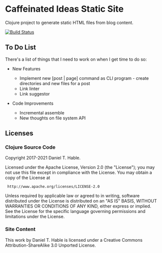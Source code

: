# Caffeinated Ideas Static Site

Clojure project to generate static HTML files from blog content.

[![Build Status](https://travis-ci.org/dhable/caffeinatedideas.com.svg?branch=master)](https://travis-ci.org/dhable/caffeinatedideas.com)


## To Do List

There's a list of things that I need to work on when I get time to do so:

* New Features
  * Implement new [post | page] command as CLI program - create directories and new files for a post
  * Link linter
  * Link suggestor

* Code Improvements
  * Incremental assemble
  * New thoughts on file system API


## Licenses

### Clojure Source Code

   Copyright 2017-2021 Daniel T. Hable.

   Licensed under the Apache License, Version 2.0 (the "License");
   you may not use this file except in compliance with the License.
   You may obtain a copy of the License at

     http://www.apache.org/licenses/LICENSE-2.0

   Unless required by applicable law or agreed to in writing, software
   distributed under the License is distributed on an "AS IS" BASIS,
   WITHOUT WARRANTIES OR CONDITIONS OF ANY KIND, either express or implied.
   See the License for the specific language governing permissions and
   limitations under the License.

### Site Content

   This work by Daniel T. Hable is licensed under a Creative Commons Attribution-ShareAlike 3.0 Unported License.
